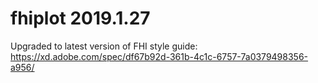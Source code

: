 # fhiplot 2019.1.27

Upgraded to latest version of FHI style guide: https://xd.adobe.com/spec/df67b92d-361b-4c1c-6757-7a0379498356-a956/
